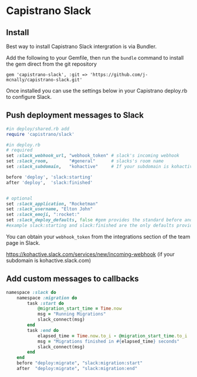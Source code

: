 # Capistrano Slack

## Install

Best way to install Capistrano Slack intergration is via Bundler.  

Add the following to your Gemfile, then run the `bundle` command to install the gem direct from the git repository

```
gem 'capistrano-slack', :git => 'https://github.com/j-mcnally/capistrano-slack.git'
```

Once installed you can use the settings below in your Capistrano deploy.rb to configure Slack.

## Push deployment messages to Slack

```ruby
#in deploy/shared.rb add
require 'capistrano/slack'

#in deploy.rb 
# required
set :slack_webhook_url, "webhook_token" # slack's incoming webhook
set :slack_room,        "#general"      # slacks's room name
set :slack_subdomain,   "kohactive"     # If your subdomain is kohactive.slack.com

before 'deploy', 'slack:starting'
after 'deploy',  'slack:finished'


# optional
set :slack_application, "Rocketman"
set :slack_username, "Elton John"
set :slack_emoji, ":rocket:"
set :slack_deploy_defaults, false #gem provides the standard before and after callbacks deploy:starting and deploy:finished deploy of set to false and provide your own. 
#example slack:starting and slack:finished are the only defaults provided in the gem. 
```

You can obtain your `webhook_token` from the integrations section of the team page in Slack.  

https://kohactive.slack.com/services/new/incoming-webhook (if your subdomain is kohactive.slack.com)

## Add custom messages to callbacks 
```ruby
namespace :slack do
    namespace :migration do 
        task :start do 
            @migration_start_time = Time.now
            msg = "Running Migrations"
            slack_connect(msg)
        end
        task :end do 
            elapsed_time = Time.now.to_i - @migration_start_time.to_i   if @migration_start_time
            msg = "Migrations finished in #{elapsed_time} seconds"
            slack_connect(msg)
        end
    end
    before "deploy:migrate", "slack:migration:start"
    after  "deploy:migrate", "slack:migration:end"
```

